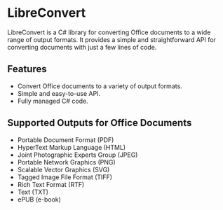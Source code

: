 # LibreConvert

LibreConvert is a C# library for converting Office documents to a wide range of output formats. It provides a simple and straightforward API for converting documents with just a few lines of code.

## Features
* Convert Office documents to a variety of output formats.
* Simple and easy-to-use API.
* Fully managed C# code.

## Supported Outputs for Office Documents

* Portable Document Format (PDF)
* HyperText Markup Language (HTML)
* Joint Photographic Experts Group (JPEG)
* Portable Network Graphics (PNG)
* Scalable Vector Graphics (SVG)
* Tagged Image File Format (TIFF)
* Rich Text Format (RTF)
* Text (TXT)
* ePUB (e-book)
